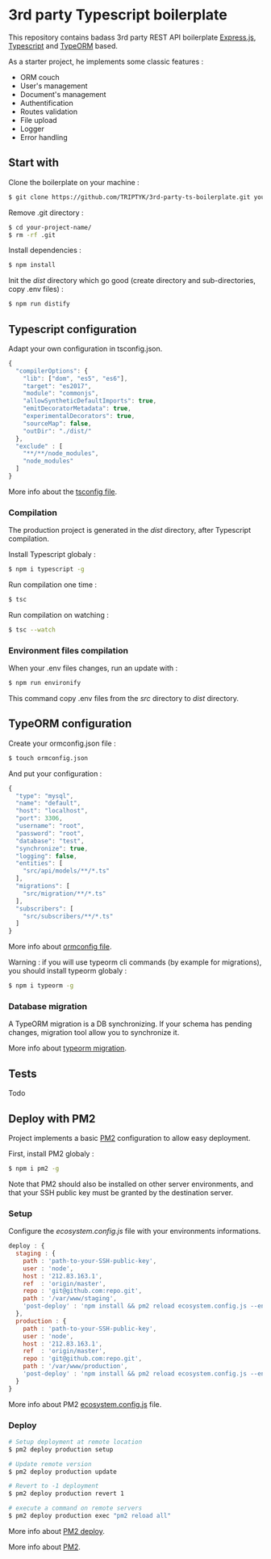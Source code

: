# 3rd party Typescript boilerplate

This repository contains badass 3rd party REST API boilerplate [Express.js](http://expressjs.com/en/4x/api.html), [Typescript](https://github.com/Microsoft/TypeScript) and [TypeORM](https://github.com/typeorm/typeorm) based.

As a starter project, he implements some classic features :

* ORM couch
* User's management
* Document's management
* Authentification
* Routes validation
* File upload
* Logger
* Error handling

## Start with

Clone the boilerplate on your machine :

```bash
$ git clone https://github.com/TRIPTYK/3rd-party-ts-boilerplate.git your-project-name/
```

Remove .git directory :

```bash
$ cd your-project-name/
$ rm -rf .git
```
Install dependencies :

```bash
$ npm install
```

Init the *dist* directory which go good (create directory and sub-directories, copy .env files) :

```bash
$ npm run distify
```

## Typescript configuration

Adapt your own configuration in tsconfig.json.

```javascript
{
  "compilerOptions": {
    "lib": ["dom", "es5", "es6"],
    "target": "es2017",
    "module": "commonjs",
    "allowSyntheticDefaultImports": true,
    "emitDecoratorMetadata": true,
    "experimentalDecorators": true,
    "sourceMap": false,
    "outDir": "./dist/"
  },
  "exclude" : [
    "**/**/node_modules",
    "node_modules"
  ]
}
```

More info about the [tsconfig file](https://www.typescriptlang.org/docs/handbook/tsconfig-json.html).

### Compilation

The production project is generated in the *dist* directory, after Typescript compilation.

Install Typescript globaly :

```bash
$ npm i typescript -g
```

Run compilation one time :

```bash
$ tsc
```

Run compilation on watching :

```bash
$ tsc --watch
```

### Environment files compilation

When your .env files changes, run an update with :

```bash
$ npm run environify
```

This command copy .env files from the *src* directory to *dist* directory.

## TypeORM configuration

Create your ormconfig.json file :

```bash
$ touch ormconfig.json
```

And put your configuration :

```javascript
{
  "type": "mysql",
  "name": "default",
  "host": "localhost",
  "port": 3306,
  "username": "root",
  "password": "root",
  "database": "test",
  "synchronize": true,
  "logging": false,
  "entities": [
    "src/api/models/**/*.ts"
  ],
  "migrations": [
    "src/migration/**/*.ts"
  ],
  "subscribers": [
    "src/subscribers/**/*.ts"
  ]
}
```

More info about [ormconfig file](http://typeorm.io/#/using-ormconfig).

Warning : if you will use typeorm cli commands (by example for migrations), you should install typeorm globaly :

```bash
$ npm i typeorm -g
```

### Database migration

A TypeORM migration is a DB synchronizing. If your schema has pending changes, migration tool allow you to synchronize it.

More info about [typeorm migration](http://typeorm.io/#/migrations).

## Tests

Todo

## Deploy with PM2

Project implements a basic [PM2](https://github.com/Unitech/PM2/) configuration to allow easy deployment.

First, install PM2 globaly :

```bash
$ npm i pm2 -g
```

Note that PM2 should also be installed on other server environments, and that your SSH public key must be granted by the destination server.

### Setup

Configure the *ecosystem.config.js* file with your environments informations.

```javascript
deploy : {
  staging : {
    path : 'path-to-your-SSH-public-key',
    user : 'node',
    host : '212.83.163.1',
    ref  : 'origin/master',
    repo : 'git@github.com:repo.git',
    path : '/var/www/staging',
    'post-deploy' : 'npm install && pm2 reload ecosystem.config.js --env staging'
  },
  production : {
    path : 'path-to-your-SSH-public-key',
    user : 'node',
    host : '212.83.163.1',
    ref  : 'origin/master',
    repo : 'git@github.com:repo.git',
    path : '/var/www/production',
    'post-deploy' : 'npm install && pm2 reload ecosystem.config.js --env production'
  }
}
```
More info about PM2 [ecosystem.config.js](https://pm2.io/doc/en/runtime/reference/ecosystem-file/) file.

### Deploy

```bash
# Setup deployment at remote location
$ pm2 deploy production setup

# Update remote version
$ pm2 deploy production update

# Revert to -1 deployment
$ pm2 deploy production revert 1

# execute a command on remote servers
$ pm2 deploy production exec "pm2 reload all"
```

More info about [PM2 deploy](https://pm2.io/doc/en/runtime/guide/easy-deploy-with-ssh/).

More info about [PM2](http://pm2.keymetrics.io/docs/usage/quick-start/).